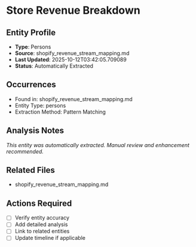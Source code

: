 # Store Revenue Breakdown

## Entity Profile
- **Type**: Persons
- **Source**: shopify_revenue_stream_mapping.md
- **Last Updated**: 2025-10-12T03:42:05.709089
- **Status**: Automatically Extracted

## Occurrences
- Found in: shopify_revenue_stream_mapping.md
- Entity Type: persons
- Extraction Method: Pattern Matching

## Analysis Notes
*This entity was automatically extracted. Manual review and enhancement recommended.*

## Related Files
- shopify_revenue_stream_mapping.md

## Actions Required
- [ ] Verify entity accuracy
- [ ] Add detailed analysis
- [ ] Link to related entities
- [ ] Update timeline if applicable
